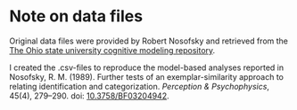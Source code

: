 # Note on data files

Original data files were provided by Robert Nosofsky and retrieved from the [The Ohio state university cognitive modeling repository](http://cmr.osu.edu/browse/models?pid=64&sid=80:attention-similarity-and-the-identification-categorization-relationship).

I created the .csv-files to reproduce the model-based analyses reported in Nosofsky, R. M. (1989). Further tests of an exemplar-similarity approach to relating identification and categorization. *Perception & Psychophysics*, 45(4), 279–290. doi: [10.3758/BF03204942](http://dx.doi.org/10.3758/BF03204942).
